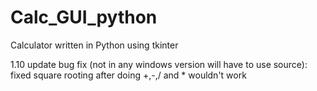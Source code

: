 # Calc_GUI_python
Calculator written in Python using tkinter

1.10 update bug fix (not in any windows version will have to use source):
fixed square rooting after doing +,-,/ and * wouldn't work
